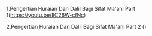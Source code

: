 
 
   1.Pengertian Huraian Dan Dalil Bagi Sifat Ma'ani Part 1(https://youtu.be/IIC26W-cfNc)
 
   2.Pengertian Huraian Dan Dalil Bagi Sifat Ma'ani Part 2 ()
